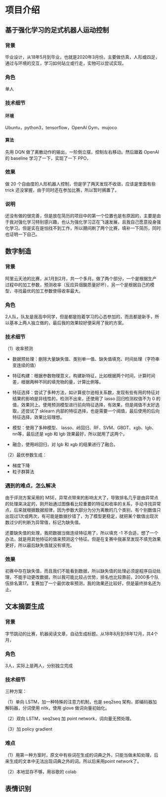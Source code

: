 # 项目介绍

## 基于强化学习的足式机器人运动控制

### 背景

毕业设计，从18年5月到毕业，也就是2020年3月份。主要做仿真，人形或四足，通过与环境的交互，学习如何站立或行走，实物可以尝试实现。

### 角色

单人

### 技术细节

#### 环境

Ubuntu，python3，tensorflow，OpenAI Gym，mujoco

#### 算法

先用 DQN 做了离散动作的输出，一阶倒立摆，控制左右移动。然后跟着 OpenAI 的 baseline 学习了一下，实现了一下 PPO，

### 效果

做 20 个自由度的人形机器人控制，但是学了两天发现不收敛，应该是里面有些 trick 还没掌握，由于同时还在参加比赛，所以暂时搁置了。

### 说明

还没有做的很完善，但是放在简历的项目中的第一个位置也是有原因的，主要是由于我对强化学习特别感兴趣，也认为强化学习正在飞速发展，且我自己愿意投身强化学习。但是实在是怕找不到工作，所以期间刷了两个比赛，填补一下简历，同时也证明一下自己。



## 数字制造

### 背景

阿里云天池的比赛，从1月到2月，共一个多月。做了两个部分，一个是根据生产过程中的加工参数，预测收率（反应异烟酸质量好坏），另一个是根据自己的模型，寻找最优的加工参数使得收率最大。

### 角色

2人队，队友是我高中同学，但是都是抱着学习的心态参加的，而且都是新手，所以基本上两人独立做的，最后我的效果较好便采用了我的方案。

### 技术细节

（1）收率预测

+ 数据预处理：删除大量缺失值、类别单一值、缺失值填充、时间处理（字符串变连续的值）

+ 特征构建：根据参数物理意义，构建新特征，比如根据两个时间，计算时间差，根据两种不同的填充物的量，计算比例等。

+ 特征选择：尝试了多种方法，如计算皮尔逊相关系数，发现有些有用的特征对结果的影响是非线性的，检测不出来，还使用了 lasso 回归检测权值不为 0 的值，效果同上。使用预测模型进行前向特征选择，有效果，但是阈值不太好选取，还尝试了 sklearn 内部的特征选择，也是需要一个阈值，最后使用的后向特征选择，效果比较理想。
+ 模型：使用了多种模型、 lasso、岭回归、RF、SVM、GBDT、xgb、lgb、nn等，最后还是 xgb 和 lgb 效果最好，所以就用了这两个。
+ 融合，使用岭回归，对 lgb 和 xgb 的结果进行了融合。

（2）最优参数生成：

+ 梯度下降
+ 粒子群算法

### 遇到的难点，怎么解决

由于评测方案采用的 MSE，异常点带来的影响太大了，导致排名几乎是由异常点的处理来决定的，刚开始通过图像看比较重要的特征和收率的关系，手动寻找异常点，后来就根据数据规律，因为参数大部分为分为离散的几个类别，有个别数值只出现过1次或两次，有可能是数据抄错了，为了模型更稳定，就把某个数值出现次数过少的判断为异常值，标记为缺失值。

还要缺失值的处理，我把数据当做连续特征用了，所以填充 -1 不合适，想了一个办法，就是用其他特征的值来预测这个特征。但是在复赛中我甚至发现不填充效果更好，所以最后缺失值就没有填充。

### 效果

初赛中存在缺失值，而且我们不能看到数据，所以缺失值的处理必须是程序自动处理，不能手动更改数据，所以我可能比较占优势，排名也比较靠前，2000多个队伍排名第17。复赛加了一个最优收率预测，我的效果还比较好，但是最终排名还为止。



## 文本摘要生成

### 背景

字节跳动的比赛，机器阅读文章，自动生成标题。从18年8月到18年12月，共4个月，

### 角色

3人，实际上是两人，分别独立完成

### 技术细节

三种方案：

（1）单向 LSTM，加一种特殊的注意力机制，也是 seq2seq 架构，即编码器加解码器，分词使用 nltk，使用 glove 做词向量初始化。

（2）双向 LSTM，seq2seq 加 point network，词向量无预处理。

（3）加 policy gradient

### 难点

（1）用第一种方案时，原文中有些词在生成的词典之外，只能当做未知处理，后来生成的文本中无法出现词典之外的词。所以后来用point network了。

（2）本地显存不够，用谷歌的 colab



## 表情识别

